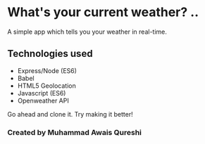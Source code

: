 # What's your current weather? ..

A simple app which tells you your weather in real-time.

## Technologies used
  - Express/Node (ES6)
  - Babel
  - HTML5 Geolocation
  - Javascript (ES6)
  - Openweather API

Go ahead and clone it. Try making it better!

### Created by Muhammad Awais Qureshi
